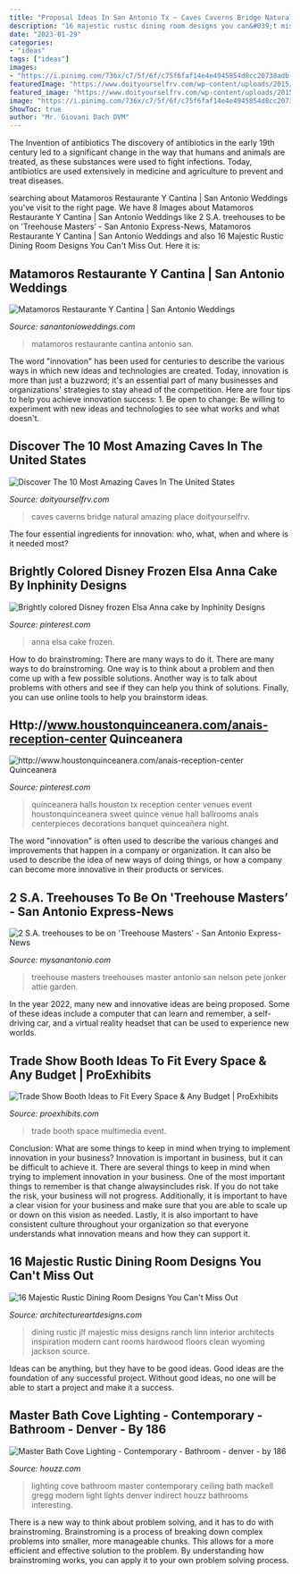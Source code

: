 ```yaml
---
title: "Proposal Ideas In San Antonio Tx ~ Caves Caverns Bridge Natural Amazing Place Doityourselfrv"
description: "16 majestic rustic dining room designs you can&#039;t miss out"
date: "2023-01-29"
categories:
- "ideas"
tags: ["ideas"]
images:
- "https://i.pinimg.com/736x/c7/5f/6f/c75f6faf14e4e4945854d8cc20738adb--quinceanera-centerpieces-quinceanera-ideas.jpg"
featuredImage: "https://www.doityourselfrv.com/wp-content/uploads/2015/11/3934847087_8df94a7e93_b-e1447350983481.jpg"
featured_image: "https://www.doityourselfrv.com/wp-content/uploads/2015/11/3934847087_8df94a7e93_b-e1447350983481.jpg"
image: "https://i.pinimg.com/736x/c7/5f/6f/c75f6faf14e4e4945854d8cc20738adb--quinceanera-centerpieces-quinceanera-ideas.jpg"
ShowToc: true
author: "Mr. Giovani Dach DVM"
---
```



The Invention of antibiotics
The discovery of antibiotics in the early 19th century led to a significant change in the way that humans and animals are treated, as these substances were used to fight infections. Today, antibiotics are used extensively in medicine and agriculture to prevent and treat diseases.

	

		
searching about Matamoros Restaurante Y Cantina | San Antonio Weddings you've visit to the right page. We have 8 Images about Matamoros Restaurante Y Cantina | San Antonio Weddings like 2 S.A. treehouses to be on &#039;Treehouse Masters’ - San Antonio Express-News, Matamoros Restaurante Y Cantina | San Antonio Weddings and also 16 Majestic Rustic Dining Room Designs You Can&#039;t Miss Out. Here it is:
		
    
## Matamoros Restaurante Y Cantina | San Antonio Weddings

<img loading=lazy src="https://sanantonioweddings.com/wp-content/uploads/2020/08/Table-1.jpg" onerror="this.onerror=null;this.src='https://tse1.mm.bing.net/th?id=OIP.rOiJ2qQ-qDLI5paJx-cd2wHaE7&amp;pid=15.1';" alt="Matamoros Restaurante Y Cantina | San Antonio Weddings">

_Source: sanantonioweddings.com_

>matamoros restaurante cantina antonio san. 

	

The word "innovation" has been used for centuries to describe the various ways in which new ideas and technologies are created. Today, innovation is more than just a buzzword; it's an essential part of many businesses and organizations' strategies to stay ahead of the competition. Here are four tips to help you achieve innovation success: 1. Be open to change: Be willing to experiment with new ideas and technologies to see what works and what doesn't.

    
## Discover The 10 Most Amazing Caves In The United States

<img loading=lazy src="https://www.doityourselfrv.com/wp-content/uploads/2015/11/3934847087_8df94a7e93_b-e1447350983481.jpg" onerror="this.onerror=null;this.src='https://tse4.mm.bing.net/th?id=OIP.hQD9xxgtHSNjEpTmTMx-pQHaE7&amp;pid=15.1';" alt="Discover The 10 Most Amazing Caves In The United States">

_Source: doityourselfrv.com_

>caves caverns bridge natural amazing place doityourselfrv. 

	

The four essential ingredients for innovation: who, what, when and where is it needed most?
 

    
## Brightly Colored Disney Frozen Elsa Anna Cake By Inphinity Designs

<img loading=lazy src="https://i.pinimg.com/736x/a5/da/12/a5da1268432bcebb923591f815675496--elsa-anna-san-antonio.jpg" onerror="this.onerror=null;this.src='https://tse3.mm.bing.net/th?id=OIP.IbrTWvthxtl3NQiic3LNcAHaKy&amp;pid=15.1';" alt="Brightly colored Disney frozen Elsa Anna cake by Inphinity Designs">

_Source: pinterest.com_

>anna elsa cake frozen. 

	

How to do brainstroming: There are many ways to do it.
There are many ways to do brainstroming. One way is to think about a problem and then come up with a few possible solutions. Another way is to talk about problems with others and see if they can help you think of solutions. Finally, you can use online tools to help you brainstorm ideas.

    
## Http://www.houstonquinceanera.com/anais-reception-center Quinceanera

<img loading=lazy src="https://i.pinimg.com/736x/c7/5f/6f/c75f6faf14e4e4945854d8cc20738adb--quinceanera-centerpieces-quinceanera-ideas.jpg" onerror="this.onerror=null;this.src='https://tse2.mm.bing.net/th?id=OIP.dajF6Abeuea0g_jK9r1bGgHaFj&amp;pid=15.1';" alt="http://www.houstonquinceanera.com/anais-reception-center Quinceanera">

_Source: pinterest.com_

>quinceanera halls houston tx reception center venues event houstonquinceanera sweet quince venue hall ballrooms anais centerpieces decorations banquet quinceañera night. 

	

The word "innovation" is often used to describe the various changes and improvements that happen in a company or organization. It can also be used to describe the idea of new ways of doing things, or how a company can become more innovative in their products or services.

    
## 2 S.A. Treehouses To Be On &#039;Treehouse Masters’ - San Antonio Express-News

<img loading=lazy src="http://ww3.hdnux.com/photos/34/63/50/7551538/15/rawImage.jpg" onerror="this.onerror=null;this.src='https://tse2.mm.bing.net/th?id=OIP.4Go9J5reC8sl8dZl-60HzgHaLJ&amp;pid=15.1';" alt="2 S.A. treehouses to be on &#039;Treehouse Masters’ - San Antonio Express-News">

_Source: mysanantonio.com_

>treehouse masters treehouses master antonio san nelson pete jonker attie garden. 

	

In the year 2022, many new and innovative ideas are being proposed. Some of these ideas include a computer that can learn and remember, a self-driving car, and a virtual reality headset that can be used to experience new worlds.

    
## Trade Show Booth Ideas To Fit Every Space &amp; Any Budget | ProExhibits

<img loading=lazy src="https://www.proexhibits.com/wp-content/uploads/Pro-Cisco_Umbrella_Airstream-RSA2018-4377-300-1.jpg" onerror="this.onerror=null;this.src='https://tse1.mm.bing.net/th?id=OIP.IOSW0ihGdpMEFNDmDWV1AgHaE7&amp;pid=15.1';" alt="Trade Show Booth Ideas to Fit Every Space &amp; Any Budget | ProExhibits">

_Source: proexhibits.com_

>trade booth space multimedia event. 

	

Conclusion: What are some things to keep in mind when trying to implement innovation in your business?
Innovation is important in business, but it can be difficult to achieve it. There are several things to keep in mind when trying to implement innovation in your business. One of the most important things to remember is that change alwaysincludes risk. If you do not take the risk, your business will not progress. Additionally, it is important to have a clear vision for your business and make sure that you are able to scale up or down on this vision as needed. Lastly, it is also important to have consistent culture throughout your organization so that everyone understands what innovation means and how they can support it.

    
## 16 Majestic Rustic Dining Room Designs You Can&#039;t Miss Out

<img loading=lazy src="https://www.architectureartdesigns.com/wp-content/uploads/2016/08/16-Majestic-Rustic-Dining-Room-Designs-You-Cant-Miss-Out-6.jpg" onerror="this.onerror=null;this.src='https://tse3.mm.bing.net/th?id=OIP.9d1fErsQiS-aALY4gqO45AHaE7&amp;pid=15.1';" alt="16 Majestic Rustic Dining Room Designs You Can&#039;t Miss Out">

_Source: architectureartdesigns.com_

>dining rustic jlf majestic miss designs ranch linn interior architects inspiration modern cant rooms hardwood floors clean wyoming jackson source. 

	

Ideas can be anything, but they have to be good ideas. Good ideas are the foundation of any successful project. Without good ideas, no one will be able to start a project and make it a success.

    
## Master Bath Cove Lighting - Contemporary - Bathroom - Denver - By 186

<img loading=lazy src="http://st.houzz.com/simgs/84412f880efc0e41_4-9737/contemporary-bathroom.jpg" onerror="this.onerror=null;this.src='https://tse2.mm.bing.net/th?id=OIP.fW2cPsY80pWutsW389gvXQHaJ4&amp;pid=15.1';" alt="Master Bath Cove Lighting - Contemporary - Bathroom - denver - by 186">

_Source: houzz.com_

>lighting cove bathroom master contemporary ceiling bath mackell gregg modern light lights denver indirect houzz bathrooms interesting. 

	

There is a new way to think about problem solving, and it has to do with brainstroming. Brainstroming is a process of breaking down complex problems into smaller, more manageable chunks. This allows for a more efficient and effective solution to the problem. By understanding how brainstroming works, you can apply it to your own problem solving process.

